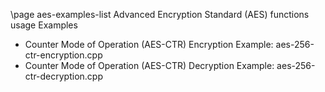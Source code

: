 <!--
 Copyright 2019 Intel Corporation
 All Rights Reserved.

 If this  software was obtained  under the  Intel Simplified  Software License,
 the following terms apply:

 The source code,  information  and material  ("Material") contained  herein is
 owned by Intel Corporation or its  suppliers or licensors,  and  title to such
 Material remains with Intel  Corporation or its  suppliers or  licensors.  The
 Material  contains  proprietary  information  of  Intel or  its suppliers  and
 licensors.  The Material is protected by  worldwide copyright  laws and treaty
 provisions.  No part  of  the  Material   may  be  used,  copied,  reproduced,
 modified, published,  uploaded, posted, transmitted,  distributed or disclosed
 in any way without Intel's prior express written permission.  No license under
 any patent,  copyright or other  intellectual property rights  in the Material
 is granted to  or  conferred  upon  you,  either   expressly,  by implication,
 inducement,  estoppel  or  otherwise.  Any  license   under such  intellectual
 property rights must be express and approved by Intel in writing.

 Unless otherwise agreed by Intel in writing,  you may not remove or alter this
 notice or  any  other  notice   embedded  in  Materials  by  Intel  or Intel's
 suppliers or licensors in any way.


 If this  software  was obtained  under the  Apache License,  Version  2.0 (the
 "License"), the following terms apply:

 You may  not use this  file except  in compliance  with  the License.  You may
 obtain a copy of the License at http://www.apache.org/licenses/LICENSE-2.0


 Unless  required  by   applicable  law  or  agreed  to  in  writing,  software
 distributed under the License  is distributed  on an  "AS IS"  BASIS,  WITHOUT
 WARRANTIES OR CONDITIONS OF ANY KIND, either express or implied.

 See the   License  for the   specific  language   governing   permissions  and
 limitations under the License.
-->

\page aes-examples-list Advanced Encryption Standard (AES) functions usage Examples

- Counter Mode of Operation (AES-CTR) Encryption Example: aes-256-ctr-encryption.cpp
- Counter Mode of Operation (AES-CTR) Decryption Example: aes-256-ctr-decryption.cpp
